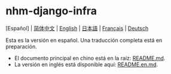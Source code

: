 # nhm-django-infra

[Español] | [简体中文](README.md) | [English](README.en.md) | [日本語](README.ja.md) | [Français](README.fr.md) | [Deutsch](README.de.md)

Esta es la versión en español. Una traducción completa está en preparación.

- El documento principal en chino está en la raíz: [README.md](README.md).
- La versión en inglés está disponible aquí: [README.en.md](README.en.md).
